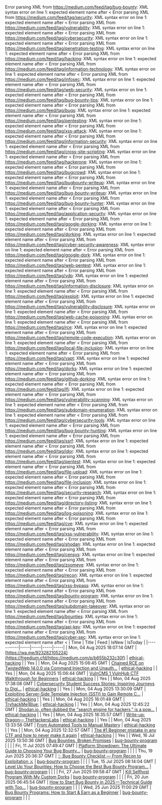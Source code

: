 Error parsing XML from https://medium.com/feed/tag/bug-bounty: XML syntax error on line 1: expected element name after <
Error parsing XML from https://medium.com/feed/tag/security: XML syntax error on line 1: expected element name after <
Error parsing XML from https://medium.com/feed/tag/vulnerability: XML syntax error on line 1: expected element name after <
Error parsing XML from https://medium.com/feed/tag/cybersecurity: XML syntax error on line 1: expected element name after <
Error parsing XML from https://medium.com/feed/tag/penetration-testing: XML syntax error on line 1: expected element name after <
Error parsing XML from https://medium.com/feed/tag/hacking: XML syntax error on line 1: expected element name after <
Error parsing XML from https://medium.com/feed/tag/information-technology: XML syntax error on line 1: expected element name after <
Error parsing XML from https://medium.com/feed/tag/infosec: XML syntax error on line 1: expected element name after <
Error parsing XML from https://medium.com/feed/tag/web-security: XML syntax error on line 1: expected element name after <
Error parsing XML from https://medium.com/feed/tag/bug-bounty-tips: XML syntax error on line 1: expected element name after <
Error parsing XML from https://medium.com/feed/tag/bugs: XML syntax error on line 1: expected element name after <
Error parsing XML from https://medium.com/feed/tag/pentesting: XML syntax error on line 1: expected element name after <
Error parsing XML from https://medium.com/feed/tag/xss-attack: XML syntax error on line 1: expected element name after <
Error parsing XML from https://medium.com/feed/tag/information-security: XML syntax error on line 1: expected element name after <
Error parsing XML from https://medium.com/feed/tag/cross-site-scripting: XML syntax error on line 1: expected element name after <
Error parsing XML from https://medium.com/feed/tag/hackerone: XML syntax error on line 1: expected element name after <
Error parsing XML from https://medium.com/feed/tag/bugcrowd: XML syntax error on line 1: expected element name after <
Error parsing XML from https://medium.com/feed/tag/bugbounty-writeup: XML syntax error on line 1: expected element name after <
Error parsing XML from https://medium.com/feed/tag/bug-bounty-writeup: XML syntax error on line 1: expected element name after <
Error parsing XML from https://medium.com/feed/tag/bug-bounty-hunter: XML syntax error on line 1: expected element name after <
Error parsing XML from https://medium.com/feed/tag/application-security: XML syntax error on line 1: expected element name after <
Error parsing XML from https://medium.com/feed/tag/google-dorking: XML syntax error on line 1: expected element name after <
Error parsing XML from https://medium.com/feed/tag/dorking: XML syntax error on line 1: expected element name after <
Error parsing XML from https://medium.com/feed/tag/cyber-security-awareness: XML syntax error on line 1: expected element name after <
Error parsing XML from https://medium.com/feed/tag/google-dork: XML syntax error on line 1: expected element name after <
Error parsing XML from https://medium.com/feed/tag/web-pentest: XML syntax error on line 1: expected element name after <
Error parsing XML from https://medium.com/feed/tag/vdp: XML syntax error on line 1: expected element name after <
Error parsing XML from https://medium.com/feed/tag/information-disclosure: XML syntax error on line 1: expected element name after <
Error parsing XML from https://medium.com/feed/tag/exploit: XML syntax error on line 1: expected element name after <
Error parsing XML from https://medium.com/feed/tag/vulnerability-disclosure: XML syntax error on line 1: expected element name after <
Error parsing XML from https://medium.com/feed/tag/web-cache-poisoning: XML syntax error on line 1: expected element name after <
Error parsing XML from https://medium.com/feed/tag/rce: XML syntax error on line 1: expected element name after <
Error parsing XML from https://medium.com/feed/tag/remote-code-execution: XML syntax error on line 1: expected element name after <
Error parsing XML from https://medium.com/feed/tag/local-file-inclusion: XML syntax error on line 1: expected element name after <
Error parsing XML from https://medium.com/feed/tag/vapt: XML syntax error on line 1: expected element name after <
Error parsing XML from https://medium.com/feed/tag/dorks: XML syntax error on line 1: expected element name after <
Error parsing XML from https://medium.com/feed/tag/github-dorking: XML syntax error on line 1: expected element name after <
Error parsing XML from https://medium.com/feed/tag/lfi: XML syntax error on line 1: expected element name after <
Error parsing XML from https://medium.com/feed/tag/vulnerability-scanning: XML syntax error on line 1: expected element name after <
Error parsing XML from https://medium.com/feed/tag/subdomain-enumeration: XML syntax error on line 1: expected element name after <
Error parsing XML from https://medium.com/feed/tag/cybersecurity-tools: XML syntax error on line 1: expected element name after <
Error parsing XML from https://medium.com/feed/tag/bug-bounty-hunting: XML syntax error on line 1: expected element name after <
Error parsing XML from https://medium.com/feed/tag/ssrf: XML syntax error on line 1: expected element name after <
Error parsing XML from https://medium.com/feed/tag/idor: XML syntax error on line 1: expected element name after <
Error parsing XML from https://medium.com/feed/tag/pentest: XML syntax error on line 1: expected element name after <
Error parsing XML from https://medium.com/feed/tag/file-upload: XML syntax error on line 1: expected element name after <
Error parsing XML from https://medium.com/feed/tag/file-inclusion: XML syntax error on line 1: expected element name after <
Error parsing XML from https://medium.com/feed/tag/security-research: XML syntax error on line 1: expected element name after <
Error parsing XML from https://medium.com/feed/tag/directory-listing: XML syntax error on line 1: expected element name after <
Error parsing XML from https://medium.com/feed/tag/log-poisoning: XML syntax error on line 1: expected element name after <
Error parsing XML from https://medium.com/feed/tag/cve: XML syntax error on line 1: expected element name after <
Error parsing XML from https://medium.com/feed/tag/xss-vulnerability: XML syntax error on line 1: expected element name after <
Error parsing XML from https://medium.com/feed/tag/shodan: XML syntax error on line 1: expected element name after <
Error parsing XML from https://medium.com/feed/tag/censys: XML syntax error on line 1: expected element name after <
Error parsing XML from https://medium.com/feed/tag/zoomeye: XML syntax error on line 1: expected element name after <
Error parsing XML from https://medium.com/feed/tag/recon: XML syntax error on line 1: expected element name after <
Error parsing XML from https://medium.com/feed/tag/xss-bypass: XML syntax error on line 1: expected element name after <
Error parsing XML from https://medium.com/feed/tag/bounty-program: XML syntax error on line 1: expected element name after <
Error parsing XML from https://medium.com/feed/tag/subdomain-takeover: XML syntax error on line 1: expected element name after <
Error parsing XML from https://medium.com/feed/tag/bounties: XML syntax error on line 1: expected element name after <
Error parsing XML from https://medium.com/feed/tag/api-key: XML syntax error on line 1: expected element name after <
Error parsing XML from https://medium.com/feed/tag/cyber-sec: XML syntax error on line 1: expected element name after <
| Time | Title | Feed | IsNew | IsToday |
|-----------|-----|-----|-----|-----|
| Mon, 04 Aug 2025 18:07:14 GMT | [https://wa.me/923282105224](https://freedium.cfd/https://medium.com/p/b655b232c30f) | [ethical-hacking](https://medium.com/feed/tag/ethical-hacking) |  | Yes |
| Mon, 04 Aug 2025 15:06:45 GMT | [Chained RCE on TwistedWeb 14.0.0 via Command Injection and Unauth...](https://freedium.cfd/https://medium.com/p/1aa657995b4e) | [ethical-hacking](https://medium.com/feed/tag/ethical-hacking) |  | Yes |
| Mon, 04 Aug 2025 15:06:44 GMT | [VulnCMS 1 VulnHub CTF Walkthrough for Beginners](https://freedium.cfd/https://medium.com/p/e8c3f1e544ab) | [ethical-hacking](https://medium.com/feed/tag/ethical-hacking) |  | Yes |
| Mon, 04 Aug 2025 17:38:08 GMT | [Cybersecurity Student Success Stories: Inspiring Journeys to Digi...](https://freedium.cfd/https://medium.com/p/03e51470c540) | [ethical-hacking](https://medium.com/feed/tag/ethical-hacking) |  | Yes |
| Mon, 04 Aug 2025 13:30:09 GMT | [Exploiting Server-Side Template Injection (SSTI) to Gain Remote C...](https://freedium.cfd/https://medium.com/p/86fa381a99e4) | [ethical-hacking](https://medium.com/feed/tag/ethical-hacking) |  | Yes |
| Mon, 04 Aug 2025 16:01:48 GMT | [TryhackMe\|Blue:](https://freedium.cfd/https://medium.com/p/6727eddf69a7) | [ethical-hacking](https://medium.com/feed/tag/ethical-hacking) |  | Yes |
| Mon, 04 Aug 2025 12:45:22 GMT | [Shodan.io, often dubbed the "search engine for hackers," is a pow...](https://freedium.cfd/https://medium.com/p/268fdeeb3fc7) | [ethical-hacking](https://medium.com/feed/tag/ethical-hacking) |  | Yes |
| Mon, 04 Aug 2025 18:35:57 GMT | [Write-up: Dragon— TheHackersLabs](https://freedium.cfd/https://medium.com/p/1474d6c91e09) | [ethical-hacking](https://medium.com/feed/tag/ethical-hacking) |  | Yes |
| Mon, 04 Aug 2025 13:33:56 GMT | [From Automated Tools to Manual Mastery](https://freedium.cfd/https://medium.com/p/71f12ad80115) | [ethical-hacking](https://medium.com/feed/tag/ethical-hacking) |  | Yes |
| Mon, 04 Aug 2025 12:32:57 GMT | [The #1 Beginner mistake in any CTF and how to never make it again](https://freedium.cfd/https://medium.com/p/2af25968c804) | [ethical-hacking](https://medium.com/feed/tag/ethical-hacking) |  | Yes |
| Wed, 16 Jul 2025 13:50:36 GMT | [Bug Bounties, Broken Promises](https://freedium.cfd/https://medium.com/p/a19557db0aaa) | [bug-bounty-program](https://medium.com/feed/tag/bug-bounty-program) |  |  |
| Fri, 11 Jul 2025 07:49:47 GMT | [Platform Showdown: The Ultimate Guide to Choosing Your Bug Bounty...](https://freedium.cfd/https://medium.com/p/64ea085ae800) | [bug-bounty-program](https://medium.com/feed/tag/bug-bounty-program) |  |  |
| Thu, 19 Jun 2025 20:36:37 GMT | [✨ Bug Bounty Checklist — From Recon to Exploitation ⚔️](https://freedium.cfd/https://medium.com/p/a8374b2a25ea) | [bug-bounty-program](https://medium.com/feed/tag/bug-bounty-program) |  |  |
| Tue, 15 Jul 2025 08:14:04 GMT | [Level Up Your Bounties: How to Choose the Best Bug Bounty Program...](https://freedium.cfd/https://medium.com/p/18cdaf61cdcb) | [bug-bounty-program](https://medium.com/feed/tag/bug-bounty-program) |  |  |
| Fri, 27 Jun 2025 09:58:47 GMT | [Kill Selfhost Program With My Custom Dorks](https://freedium.cfd/https://medium.com/p/839f528217df) | [bug-bounty-program](https://medium.com/feed/tag/bug-bounty-program) |  |  |
| Fri, 20 Jun 2025 06:45:54 GMT | [ How to Start Bug Bounty in 2025 — Technical Guide with Too...](https://freedium.cfd/https://medium.com/p/ccca088f5675) | [bug-bounty-program](https://medium.com/feed/tag/bug-bounty-program) |  |  |
| Wed, 25 Jun 2025 11:00:29 GMT | [Bug Bounty Programs: How to Start & Earn as a Beginner](https://freedium.cfd/https://medium.com/p/a838cd5caa01) | [bug-bounty-program](https://medium.com/feed/tag/bug-bounty-program) |  |  |
